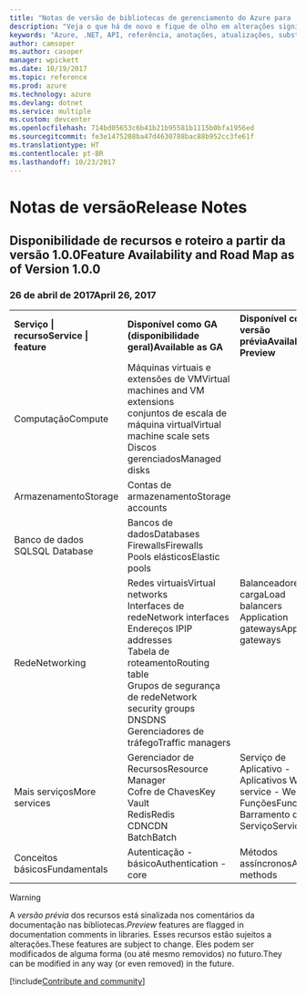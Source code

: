 ```yaml
---
title: "Notas de versão de bibliotecas de gerenciamento do Azure para .NET | Microsoft Docs"
description: "Veja o que há de novo e fique de olho em alterações significativas nas bibliotecas de gerenciamento do Azure para .NET."
keywords: "Azure, .NET, API, referência, anotações, atualizações, substituir, obsoleto"
author: camsoper
ms.author: casoper
manager: wpickett
ms.date: 10/19/2017
ms.topic: reference
ms.prod: azure
ms.technology: azure
ms.devlang: dotnet
ms.service: multiple
ms.custom: devcenter
ms.openlocfilehash: 714bd05653c6b41b21b95581b1115b0bfa1956ed
ms.sourcegitcommit: fe3e1475208ba47d4630788bac88b952cc3fe61f
ms.translationtype: HT
ms.contentlocale: pt-BR
ms.lasthandoff: 10/23/2017
---
```

# <a name="release-notes"></a><span data-ttu-id="af3ff-104">Notas de versão</span><span class="sxs-lookup"><span data-stu-id="af3ff-104">Release Notes</span></span> 

## <a name="feature-availability-and-road-map-as-of-version-100"></a><span data-ttu-id="af3ff-105">Disponibilidade de recursos e roteiro a partir da versão 1.0.0</span><span class="sxs-lookup"><span data-stu-id="af3ff-105">Feature Availability and Road Map as of Version 1.0.0</span></span> ##
### <a name="april-26-2017"></a><span data-ttu-id="af3ff-106">26 de abril de 2017</span><span class="sxs-lookup"><span data-stu-id="af3ff-106">April 26, 2017</span></span>

<table>
  <tr>
    <th align="left"><span data-ttu-id="af3ff-107">Serviço | recurso</span><span class="sxs-lookup"><span data-stu-id="af3ff-107">Service | feature</span></span></th>
    <th align="left"><span data-ttu-id="af3ff-108">Disponível como GA (disponibilidade geral)</span><span class="sxs-lookup"><span data-stu-id="af3ff-108">Available as GA</span></span></th>
    <th align="left"><span data-ttu-id="af3ff-109">Disponível como versão prévia</span><span class="sxs-lookup"><span data-stu-id="af3ff-109">Available as Preview</span></span></th>
    <th align="left"><span data-ttu-id="af3ff-110">Em breve</span><span class="sxs-lookup"><span data-stu-id="af3ff-110">Coming soon</span></span></th>
  </tr>
  <tr>
    <td><span data-ttu-id="af3ff-111">Computação</span><span class="sxs-lookup"><span data-stu-id="af3ff-111">Compute</span></span></td>
    <td><span data-ttu-id="af3ff-112">Máquinas virtuais e extensões de VM</span><span class="sxs-lookup"><span data-stu-id="af3ff-112">Virtual machines and VM extensions</span></span><br><span data-ttu-id="af3ff-113">conjuntos de escala de máquina virtual</span><span class="sxs-lookup"><span data-stu-id="af3ff-113">Virtual machine scale sets</span></span><br><span data-ttu-id="af3ff-114">Discos gerenciados</span><span class="sxs-lookup"><span data-stu-id="af3ff-114">Managed disks</span></span></td>
    <td></td>
    <td valign="top"><span data-ttu-id="af3ff-115">Serviços de Contêiner do Azure</span><span class="sxs-lookup"><span data-stu-id="af3ff-115">Azure container services</span></span><br><span data-ttu-id="af3ff-116">Registro de Contêiner do Azure</span><span class="sxs-lookup"><span data-stu-id="af3ff-116">Azure container registry</span></span></td>
  </tr>
  <tr>
    <td><span data-ttu-id="af3ff-117">Armazenamento</span><span class="sxs-lookup"><span data-stu-id="af3ff-117">Storage</span></span></td>
    <td><span data-ttu-id="af3ff-118">Contas de armazenamento</span><span class="sxs-lookup"><span data-stu-id="af3ff-118">Storage accounts</span></span></td>
    <td></td>
    <td><span data-ttu-id="af3ff-119">Criptografia</span><span class="sxs-lookup"><span data-stu-id="af3ff-119">Encryption</span></span></td>
  </tr>
  <tr>
    <td><span data-ttu-id="af3ff-120">Banco de dados SQL</span><span class="sxs-lookup"><span data-stu-id="af3ff-120">SQL Database</span></span></td>
    <td><span data-ttu-id="af3ff-121">Bancos de dados</span><span class="sxs-lookup"><span data-stu-id="af3ff-121">Databases</span></span><br><span data-ttu-id="af3ff-122">Firewalls</span><span class="sxs-lookup"><span data-stu-id="af3ff-122">Firewalls</span></span><br><span data-ttu-id="af3ff-123">Pools elásticos</span><span class="sxs-lookup"><span data-stu-id="af3ff-123">Elastic pools</span></span></td>
    <td></td>
    <td valign="top"></td>
  </tr>
  <tr>
    <td><span data-ttu-id="af3ff-124">Rede</span><span class="sxs-lookup"><span data-stu-id="af3ff-124">Networking</span></span></td>
    <td><span data-ttu-id="af3ff-125">Redes virtuais</span><span class="sxs-lookup"><span data-stu-id="af3ff-125">Virtual networks</span></span><br><span data-ttu-id="af3ff-126">Interfaces de rede</span><span class="sxs-lookup"><span data-stu-id="af3ff-126">Network interfaces</span></span><br><span data-ttu-id="af3ff-127">Endereços IP</span><span class="sxs-lookup"><span data-stu-id="af3ff-127">IP addresses</span></span><br><span data-ttu-id="af3ff-128">Tabela de roteamento</span><span class="sxs-lookup"><span data-stu-id="af3ff-128">Routing table</span></span><br><span data-ttu-id="af3ff-129">Grupos de segurança de rede</span><span class="sxs-lookup"><span data-stu-id="af3ff-129">Network security groups</span></span><br><span data-ttu-id="af3ff-130">DNS</span><span class="sxs-lookup"><span data-stu-id="af3ff-130">DNS</span></span><br><span data-ttu-id="af3ff-131">Gerenciadores de tráfego</span><span class="sxs-lookup"><span data-stu-id="af3ff-131">Traffic managers</span></span></td>
    <td valign="top"><span data-ttu-id="af3ff-132">Balanceadores de carga</span><span class="sxs-lookup"><span data-stu-id="af3ff-132">Load balancers</span></span><br><span data-ttu-id="af3ff-133">Application gateways</span><span class="sxs-lookup"><span data-stu-id="af3ff-133">Application gateways</span></span></td>
    <td valign="top"></td>
  </tr>
  <tr>
    <td><span data-ttu-id="af3ff-134">Mais serviços</span><span class="sxs-lookup"><span data-stu-id="af3ff-134">More services</span></span></td>
    <td><span data-ttu-id="af3ff-135">Gerenciador de Recursos</span><span class="sxs-lookup"><span data-stu-id="af3ff-135">Resource Manager</span></span><br><span data-ttu-id="af3ff-136">Cofre de Chaves</span><span class="sxs-lookup"><span data-stu-id="af3ff-136">Key Vault</span></span><br><span data-ttu-id="af3ff-137">Redis</span><span class="sxs-lookup"><span data-stu-id="af3ff-137">Redis</span></span><br><span data-ttu-id="af3ff-138">CDN</span><span class="sxs-lookup"><span data-stu-id="af3ff-138">CDN</span></span><br><span data-ttu-id="af3ff-139">Batch</span><span class="sxs-lookup"><span data-stu-id="af3ff-139">Batch</span></span></td>
    <td valign="top"><span data-ttu-id="af3ff-140">Serviço de Aplicativo - Aplicativos Web</span><span class="sxs-lookup"><span data-stu-id="af3ff-140">App service - Web apps</span></span><br><span data-ttu-id="af3ff-141">Funções</span><span class="sxs-lookup"><span data-stu-id="af3ff-141">Functions</span></span><br><span data-ttu-id="af3ff-142">Barramento de Serviço</span><span class="sxs-lookup"><span data-stu-id="af3ff-142">Service bus</span></span></td>
    <td valign="top"><span data-ttu-id="af3ff-143">Monitoramento</span><span class="sxs-lookup"><span data-stu-id="af3ff-143">Monitor</span></span><br><span data-ttu-id="af3ff-144">RBAC do Graph</span><span class="sxs-lookup"><span data-stu-id="af3ff-144">Graph RBAC</span></span><br><span data-ttu-id="af3ff-145">DocumentDB</span><span class="sxs-lookup"><span data-stu-id="af3ff-145">DocumentDB</span></span><br><span data-ttu-id="af3ff-146">Agendador</span><span class="sxs-lookup"><span data-stu-id="af3ff-146">Scheduler</span></span></td>
  </tr>
  <tr>
    <td><span data-ttu-id="af3ff-147">Conceitos básicos</span><span class="sxs-lookup"><span data-stu-id="af3ff-147">Fundamentals</span></span></td>
    <td><span data-ttu-id="af3ff-148">Autenticação - básico</span><span class="sxs-lookup"><span data-stu-id="af3ff-148">Authentication - core</span></span></td>
    <td><span data-ttu-id="af3ff-149">Métodos assíncronos</span><span class="sxs-lookup"><span data-stu-id="af3ff-149">Async methods</span></span></td>
    <td valign="top"></td>
  </tr>
</table>

> [!WARNING] 
> <span data-ttu-id="af3ff-150">A *versão prévia* dos recursos está sinalizada nos comentários da documentação nas bibliotecas.</span><span class="sxs-lookup"><span data-stu-id="af3ff-150">*Preview* features are flagged in documentation comments in libraries.</span></span> <span data-ttu-id="af3ff-151">Esses recursos estão sujeitos a alterações.</span><span class="sxs-lookup"><span data-stu-id="af3ff-151">These features are subject to change.</span></span> <span data-ttu-id="af3ff-152">Eles podem ser modificados de alguma forma (ou até mesmo removidos) no futuro.</span><span class="sxs-lookup"><span data-stu-id="af3ff-152">They can be modified in any way (or even removed) in the future.</span></span>

[!include[Contribute and community](includes/contribute.md)]
